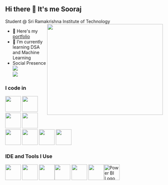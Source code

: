 ## Hi there 👋 It's me Sooraj 

Student @ Sri Ramakrishna Institute of Technology
<img align="right" width="370" height="290" src="https://media.giphy.com/media/v1.Y2lkPWVjZjA1ZTQ3dnp5dWY4c281bHVlcXV3OW4xZXI2bzIwc3VzZHZlZ3dpZXZxdHQwMiZlcD12MV9naWZzX3NlYXJjaCZjdD1n/ZVik7pBtu9dNS/giphy.gif">
- 🔭 Here's my [portfolio](https://sooraj-me.github.io/portfolio/)                                                 
- 🌱 I’m currently learning DSA and Machine Learning
- Social Presence
<br />  [<img src="https://img.shields.io/badge/LinkedIn-0077B5?style=for-the-badge&logo=linkedin&logoColor=white" />](https://www.linkedin.com/in/sooraj-r-nair-38757925a) <br/> [<img src="https://img.shields.io/badge/instagram-d62976?style=for-the-badge&logo=instagram&logoColor=white" />](https://www.instagram.com/s_o_o_raj_04?igsh=aWwwYjBvOTJoZ2Vz)

### I code in
<img height="50" width="50" src="https://img.icons8.com/color/48/000000/python.png" /> <img height="50" width="50" src="https://img.icons8.com/color/48/000000/c-programming.png" />  <img height="50" width="50" src="https://img.icons8.com/color/48/000000/java-coffee-cup-logo.png" /> <img height="50" width="50" src="https://img.icons8.com/color/48/000000/html-5.png" /> <img height="50" width="50" src="https://img.icons8.com/color/48/000000/css3.png" />  <img height="50" width="50" src="https://img.icons8.com/color/48/000000/bootstrap.png" />
<img height="50" width="50" src="https://img.icons8.com/color/48/000000/javascript.png"/> <img height="50" width="50" src="https://img.icons8.com/color/48/000000/mysql-logo.png"/> 

### IDE and Tools I Use
<img height="50" width="50" src="https://img.icons8.com/color/48/000000/visual-studio-code-2019.png"/> <img height="50" width="50" src="https://img.icons8.com/color/48/000000/pycharm.png"/> <img height="50" width="50" src="https://img.icons8.com/color/50/000000/git.png"/><img height="50" src="https://img.icons8.com/officel/480/null/java-eclipse.png"/> <img height="50" src="https://img.icons8.com/color/480/null/notion--v1.png" />   <img height="50" src="https://img.shields.io/badge/Netlify-00C7B7?style=for-the-badge&logo=netlify&logoColor=white"/><img height="50" width="50" src="https://upload.wikimedia.org/wikipedia/commons/4/4e/New_Power_BI_Logo.svg" alt="Power BI Logo" />


